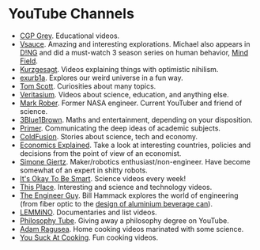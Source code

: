 # YouTube Channels

- [CGP Grey](https://www.youtube.com/channel/UC2C_jShtL725hvbm1arSV9w). Educational videos.
- [Vsauce](https://www.youtube.com/channel/UC6nSFpj9HTCZ5t-N3Rm3-HA). Amazing and interesting explorations. Michael also appears in [D!NG](https://www.youtube.com/channel/UClq42foiSgl7sSpLupnugGA) and did a must-watch 3 season series on human behavior, [Mind Field](https://www.youtube.com/playlist?list=PLZRRxQcaEjA4qyEuYfAMCazlL0vQDkIj2).
- [Kurzgesagt](https://www.youtube.com/user/Kurzgesagt). Videos explaining things with optimistic nihilism.
- [exurb1a](https://www.youtube.com/channel/UCViwi-dXACoy9Pee73NvgJw). Explores our weird universe in a fun way.
- [Tom Scott](https://www.youtube.com/user/enyay/videos?view=0&sort=p&flow=grid). Curiosities about many topics.
- [Veritasium](https://www.youtube.com/user/1veritasium). Videos about science, education, and anything else.
- [Mark Rober](https://www.youtube.com/channel/UCY1kMZp36IQSyNx_9h4mpCg). Former NASA engineer. Current YouTuber and friend of science.
- [3Blue1Brown](https://www.youtube.com/channel/UCYO_jab_esuFRV4b17AJtAw). Maths and entertainment, depending on your disposition.
- [Primer](https://www.youtube.com/channel/UCKzJFdi57J53Vr_BkTfN3uQ). Communicating the deep ideas of academic subjects.
- [ColdFusion](https://www.youtube.com/channel/UC4QZ_LsYcvcq7qOsOhpAX4A). Stories about science, tech and economy.
- [Economics Explained](https://www.youtube.com/channel/UCZ4AMrDcNrfy3X6nsU8-rPg). Take a look at interesting countries, policies and decisions from the point of view of an economist.
- [Simone Giertz](https://www.youtube.com/channel/UC3KEoMzNz8eYnwBC34RaKCQ). Maker/robotics enthusiast/non-engineer. Have become somewhat of an expert in shitty robots.
- [It's Okay To Be Smart](https://www.youtube.com/user/itsokaytobesmart). Science videos every week!
- [This Place](https://www.youtube.com/channel/UCViwi-dXACoy9Pee73NvgJw). Interesting and science and technology videos.
- [The Engineer Guy](https://www.youtube.com/user/engineerguyvideo). Bill Hammack explores the world of engineering (from fiber optic to the [design of aluminium beverage can](https://www.youtube.com/watch?v=hUhisi2FBuw&t=1s)).
- [LEMMiNO](https://www.youtube.com/c/LEMMiNO). Documentaries and list videos.
- [Philosophy Tube](https://www.youtube.com/c/thephilosophytube/). Giving away a philosophy degree on YouTube.
- [Adam Ragusea](https://www.youtube.com/user/aragusea). Home cooking videos marinated with some science.
- [You Suck At Cooking](https://www.youtube.com/c/yousuckatcooking). Fun cooking videos.
